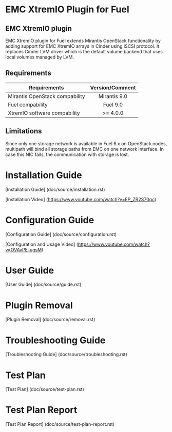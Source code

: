 EMC XtremIO Plugin for Fuel
===========================

EMC XtremIO plugin
------------------

EMC XtremIO plugin for Fuel extends Mirantis OpenStack functionality by adding
support for EMC XtremIO arrays in Cinder using iSCSI protocol. It replaces Cinder
LVM driver which is the default volume backend that uses local volumes
managed by LVM.

Requirements
------------

| Requirements                   | Version/Comment |
| ------------------------------ |:---------------:|
| Mirantis OpenStack compability | Mirantis 9.0    |
| Fuel compability               | Fuel 9.0        |
| XtremIO software compability   | >= 4.0.0        |


Limitations
-----------

Since only one storage network is available in Fuel 6.x on OpenStack nodes,
multipath will bind all storage paths from EMC on one network interface.
In case this NIC fails, the communication with storage is lost.


Installation Guide
==================

[Installation Guide] (doc/source/installation.rst)

[Installation Video] (https://www.youtube.com/watch?v=EP_ZR2S70qc)

Configuration Guide
===================

[Configuration Guide] (doc/source/configuration.rst)

[Configuration and Usage Video] (https://www.youtube.com/watch?v=OVAvPE-ugsM)


User Guide
==========

[User Guide] (doc/source/guide.rst)


Plugin Removal
==============

[Plugin Removal] (doc/source/removal.rst)


Troubleshooting Guide
=====================

[Troubleshooting Guide] (doc/source/troubleshooting.rst)

Test Plan
=========

[Test Plan] (doc/source/test-plan.rst)

Test Plan Report
================

[Test Plan Report] (doc/source/test-plan-report.rst)

